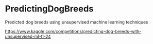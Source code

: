 # PredictingDogBreeds
Predicted dog breeds using unsupervised machine learning techniques

https://www.kaggle.com/competitions/predicting-dog-breeds-with-unsupervised-ml-fl-24
